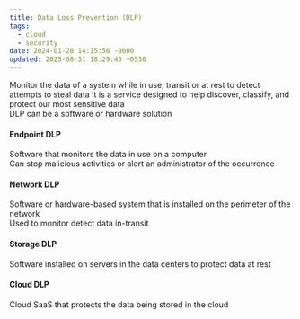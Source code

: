 ```yaml
---
title: Data Loss Prevention (DLP)
tags:
  - cloud
  - security
date: 2024-01-28 14:15:56 -0600
updated: 2025-08-31 18:29:43 +0530
---
```


Monitor the data of a system while in use, transit or at rest to detect attempts to steal data
It is a service designed to help discover, classify, and protect our most sensitive data  
DLP can be a software or hardware solution

#### Endpoint DLP
Software that monitors the data in use on a computer  
Can stop malicious activities or alert an administrator of the occurrence

#### Network DLP
Software or hardware-based system that is installed on the perimeter of the network  
Used to monitor detect data in-transit

#### Storage DLP
Software installed on servers in the data centers to protect data at rest

#### Cloud DLP
Cloud SaaS that protects the data being stored in the cloud
